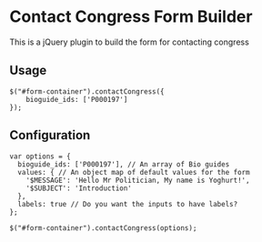 # Contact Congress Form Builder

This is a jQuery plugin to build the form for contacting congress

## Usage

```
$("#form-container").contactCongress({
    bioguide_ids: ['P000197']
});

```

## Configuration

```
var options = {
  bioguide_ids: ['P000197'], // An array of Bio guides
  values: { // An object map of default values for the form
    '$MESSAGE': 'Hello Mr Politician, My name is Yoghurt!',
    '$SUBJECT': 'Introduction'
  },
  labels: true // Do you want the inputs to have labels?
};

$("#form-container").contactCongress(options);
```
